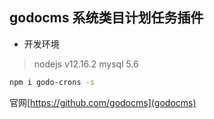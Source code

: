 ## godocms 系统类目计划任务插件

- 开发环境

> nodejs v12.16.2 mysql 5.6

```bash
npm i godo-crons -s
```

官网[https://github.com/godocms](godocms)